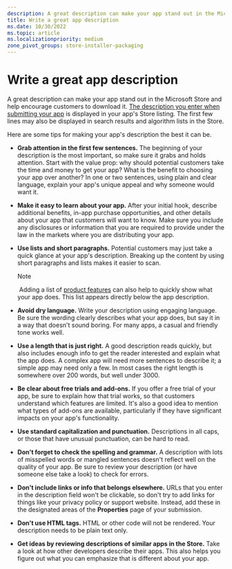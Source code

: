 ```yaml
---
description: A great description can make your app stand out in the Microsoft Store and help encourage customers to download it.
title: Write a great app description
ms.date: 10/30/2022
ms.topic: article
ms.localizationpriority: medium
zone_pivot_groups: store-installer-packaging
---
```


# Write a great app description

A great description can make your app stand out in the Microsoft Store and help encourage customers to download it. [The description you enter when submitting your app](create-app-store-listing.md) is displayed in your app's Store listing. The first few lines may also be displayed in search results and algorithm lists in the Store.

Here are some tips for making your app's description the best it can be.

- **Grab attention in the first few sentences.** The beginning of your description is the most important, so make sure it grabs and holds attention. Start with the value prop: why should potential customers take the time and money to get your app? What is the benefit to choosing your app over another? In one or two sentences, using plain and clear language, explain your app's unique appeal and why someone would want it.
- **Make it easy to learn about your app.** After your initial hook, describe additional benefits, in-app purchase opportunities, and other details about your app that customers will want to know. Make sure you include any disclosures or information that you are required to provide under the law in the markets where you are distributing your app.
- **Use lists and short paragraphs.** Potential customers may just take a quick glance at your app's description. Breaking up the content by using short paragraphs and lists makes it easier to scan.

    > [!NOTE]
    > Adding a list of [product features](create-app-store-listing.md) can also help to quickly show what your app does. This list appears directly below the app description.

- **Avoid dry language.** Write your description using engaging language. Be sure the wording clearly describes what your app does, but say it in a way that doesn't sound boring. For many apps, a casual and friendly tone works well.
- **Use a length that is just right.** A good description reads quickly, but also includes enough info to get the reader interested and explain what the app does. A complex app will need more sentences to describe it; a simple app may need only a few. In most cases the right length is somewhere over 200 words, but well under 3000.
- **Be clear about free trials and add-ons.** If you offer a free trial of your app, be sure to explain how that trial works, so that customers understand which features are limited. It's also a good idea to mention what types of add-ons are available, particularly if they have significant impacts on your app's functionality.
- **Use standard capitalization and punctuation.** Descriptions in all caps, or those that have unusual punctuation, can be hard to read.
- **Don't forget to check the spelling and grammar.** A description with lots of misspelled words or mangled sentences doesn't reflect well on the quality of your app. Be sure to review your description (or have someone else take a look) to check for errors.
- **Don't include links or info that belongs elsewhere.** URLs that you enter in the description field won't be clickable, so don't try to add links for things like your privacy policy or support website. Instead, add these in the designated areas of the **Properties** page of your submission.
- **Don't use HTML tags.** HTML or other code will not be rendered. Your description needs to be plain text only.
- **Get ideas by reviewing descriptions of similar apps in the Store.** Take a look at how other developers describe their apps. This also helps you figure out what you can emphasize that is different about your app.
